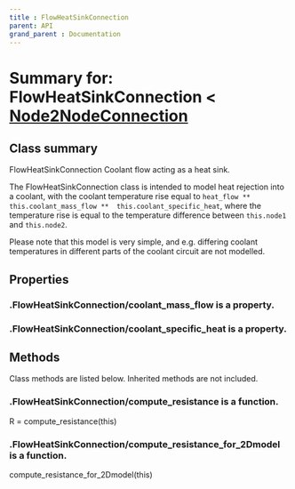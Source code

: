 ```yaml
---
title : FlowHeatSinkConnection
parent: API
grand_parent : Documentation
---
```

# Summary for: **FlowHeatSinkConnection**  < [Node2NodeConnection](Node2NodeConnection.html)

## Class summary

FlowHeatSinkConnection Coolant flow acting as a heat sink.

The FlowHeatSinkConnection class is intended to model heat rejection
into a coolant, with the coolant temperature rise equal to
`heat_flow ** this.coolant_mass_flow **  this.coolant_specific_heat`,
where the temperature rise is equal to the temperature difference
between `this.node1` and `this.node2`.

Please note that this model is very simple, and e.g. differing
coolant temperatures in different parts of the coolant circuit are
not modelled.

## Properties

### .FlowHeatSinkConnection/**coolant_mass_flow** is a property.

### .FlowHeatSinkConnection/**coolant_specific_heat** is a property.


## Methods

Class methods are listed below. Inherited methods are not included.

### .FlowHeatSinkConnection/**compute_resistance** is a function.
R = compute_resistance(this)

### .FlowHeatSinkConnection/**compute_resistance_for_2Dmodel** is a function.
compute_resistance_for_2Dmodel(this)


